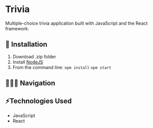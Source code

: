 # Trivia

Multiple-choice trivia application built with JavaScript and the React framework.

## 🔧 Installation
1. Download .zip folder</li>
2. Install [NodeJS](https://nodejs.org/en/download/)
3. From the command line:
   ```npm install```
   ```npm start```

## 👩🏻‍💻 Navigation

## ⚡️Technologies Used
* JavaScript
* React

